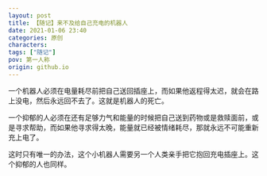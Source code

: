 ```yaml
---
layout: post
title: 【随记】来不及给自己充电的机器人
date: 2021-01-06 23:40
categories: 原创
characters: 
tags: ["随记"]
pov: 第一人称
origin: github.io
---
```


一个机器人必须在电量耗尽前把自己送回插座上，而如果他返程得太迟，就会在路上没电，然后永远回不去了。这就是机器人的死亡。

一个抑郁的人必须在还有足够力气和能量的时候把自己送到药物或是救赎面前，或是寻求帮助，而如果他寻求得太晚，能量就已经被情绪耗尽，那就永远不可能重新充上电了。

这时只有唯一的办法，这个小机器人需要另一个人类亲手把它抱回充电插座上。这个抑郁的人也同样。